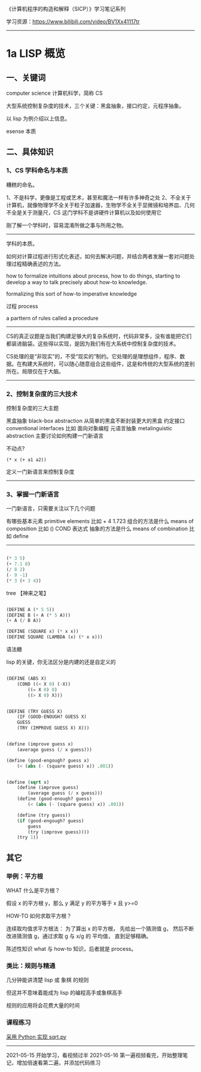 《计算机程序的构造和解释（SICP）》学习笔记系列

学习资源：https://www.bilibili.com/video/BV1Xx41117tr

----

# 1a LISP 概览

## 一、关键词

computer science 计算机科学，简称 CS


大型系统控制复杂度的技术，三个关键：黑盒抽象，接口约定，元程序抽象。

以 lisp 为例介绍以上信息。


esense 本质

## 二、具体知识

### 1、CS 学科命名与本质

糟糕的命名。

1、不是科学，更像是工程或艺术，甚至和魔法一样有许多神奇之处
2、不全关于计算机，就像物理学不全关于粒子加速器，生物学不全关于显微镜和培养皿、几何不全是关于测量尺，CS 这门学科不是讲硬件计算机以及如何使用它

刚了解一个学科时，容易混淆所做之事与所用之物。

---

学科的本质。

如何对计算过程进行形式化表述，如何去解决问题，并结合两者发展一套对问题处理过程精确表述的方法。

how to formalize intuitions about process, how to do things, starting to develop a way to talk precisely about how-to knowledge.

formalizing this sort of how-to imperative knowledge


过程 process

a parttern of rules called a procedure

---

CS的真正议题是当我们构建足够大的复杂系统时，代码非常多，没有谁能把它们都装进脑袋。这些得以实现，是因为我们有在大系统中控制复杂度的技术。

CS处理的是“非现实”的，不受“现实的”制约。它处理的是理想组件，程序、数据。在构建大系统时，可以随心随意组合这些组件，这是和传统的大型系统的差别所在。局限仅在于大脑。

---

### 2、控制复杂度的三大技术


控制复杂度的三大主题

黑盒抽象 black-box abstraction 从简单的黑盒不断封装更大的黑盒
约定接口 conventional interfaces 比如 面向对象编程
元语言抽象 metalinguistic abstraction 主要讨论如何构建一门新语言

不动点?

```text
(* x (+ a1 a2))
```

定义一门新语言来控制复杂度

---

### 3、掌握一门新语言

一门新语言，只需要关注以下几个问题

有哪些基本元素 primitive elements  比如 + 4 1.723
组合的方法是什么 means of composition 比如 () COND 表达式
抽象的方法是什么 means of combination  比如 define


---


```lisp

(* 3 5)
(+ 7.1 8)
(/ 8 2)
(- 9 -1)
(* 3 (+ 3 4))

```

tree 【神来之笔】


```lisp

(DEFINE A (* 5 5))
(DEFINE B (+ A (* 5 A)))
(+ A (/ B A))

(DEFINE (SQUARE x) (* x x))
(DEFINE SQUARE (LAMBDA (x) (* x x)))

```

语法糖

lisp 的关键，你无法区分是内建的还是自定义的

```lisp

(DEFINE (ABS X)
    (COND ((< X 0) (-X))
        ((= X 0) 0)
        ((> X 0) X)))

```


```lisp

(DEFINE (TRY GUESS X)
    (IF (GOOD-ENOUGH? GUESS X)
    GUESS
    (TRY (IMPROVE GUESS X) X)))


(define (improve guess x)
    (average guess (/ x guess)))

(define (good-engough? guess x)
    (< (abs (- (square guess) x)) .001))

```


```lisp

(define (sqrt x)
    (define (improve guess)
        (average guess (/ x guess)))
    (define (good-enough? guess)
        (< (abs (- (square guess) x)) .001))

    (define (try guess))
    (if (good-engough? guess)
        guess
        (try (improve guess))))
    (try 1))

```
## 其它

### 举例：平方根

WHAT 什么是平方根？

假设 x 的平方根 y，那么 y 满足 y 的平方等于 x 且 y>=0

HOW-TO 如何求取平方根？

连续取均值求平方根法：
为了算出 x 的平方根，
先给出一个猜测值 g，
然后不断改进猜测值 g，通过求取 g 与 x/g 的 平均值，
直到足够精确。

陈述性知识 what 与 how-to 知识，后者就是 process。

### 类比：规则与精通

几分钟能讲清楚 lisp 或 象棋 的规则

但这并不意味着能成为 lisp 的编程高手或象棋高手

规则的应用将会花费大量的时间

### 课程练习

[采用 Python 实现 sqrt.py](./sqrt.py)


---

2021-05-15 开始学习，看视频过半
2021-05-16 第一遍视频看完，开始整理笔记，增加倍速看第二遍，并添加代码练习


